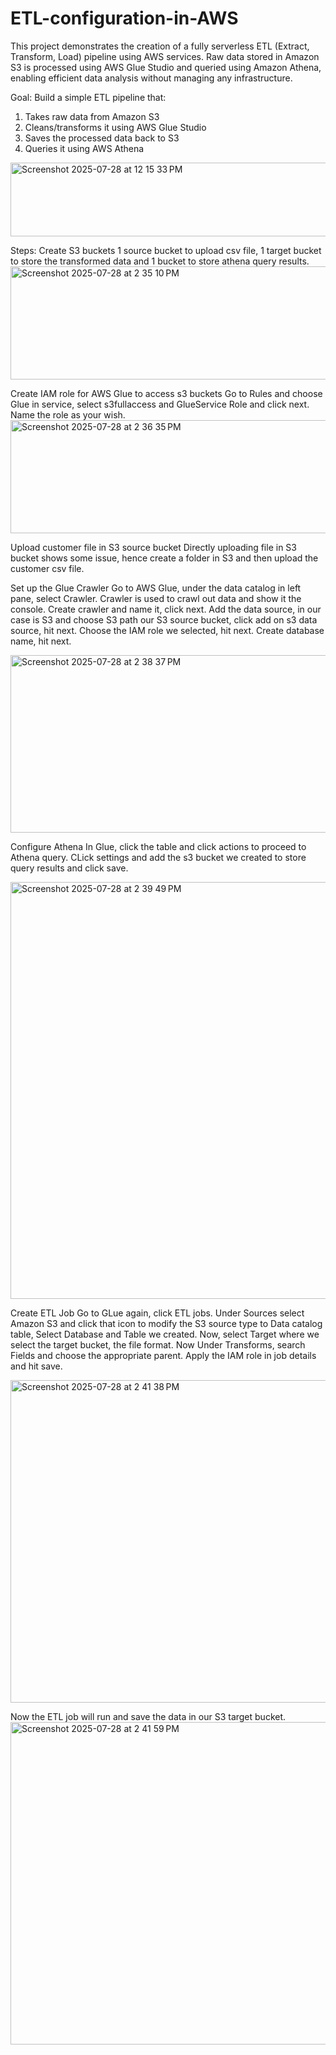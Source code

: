 # ETL-configuration-in-AWS
This project demonstrates the creation of a fully serverless ETL (Extract, Transform, Load) pipeline using AWS services. Raw data stored in Amazon S3 is processed using AWS Glue Studio and queried using Amazon Athena, enabling efficient data analysis without managing any infrastructure.

Goal:
Build a simple ETL pipeline that:
1. Takes raw data from Amazon S3
2. Cleans/transforms it using AWS Glue Studio
3. Saves the processed data back to S3
4. Queries it using AWS Athena

<img width="910" height="118" alt="Screenshot 2025-07-28 at 12 15 33 PM" src="https://github.com/user-attachments/assets/1f6393ea-9ea5-4cd4-b17d-54321b7493da" />

Steps:
Create S3 buckets
1 source bucket to upload csv file, 1 target bucket to store the transformed data and 1 bucket to store athena query results.
<img width="709" height="181" alt="Screenshot 2025-07-28 at 2 35 10 PM" src="https://github.com/user-attachments/assets/ad513074-32c0-401f-b996-9204fe03b5e0" />


Create IAM role for AWS Glue to access s3 buckets
Go to Rules and choose Glue in service, select s3fullaccess and GlueService Role and click next. Name the role as your wish.
<img width="808" height="181" alt="Screenshot 2025-07-28 at 2 36 35 PM" src="https://github.com/user-attachments/assets/580119db-c380-4f19-ba34-4a05eabce142" />


Upload customer file in S3 source bucket
Directly uploading file in S3 bucket shows some issue, hence create a folder in S3 and then upload the customer csv file.

Set up the Glue Crawler
Go to AWS Glue, under the data catalog in left pane, select Crawler. Crawler is used to crawl out data and show it the console. Create crawler and name it, click next. Add the data source, in our case is S3 and choose S3 path our S3 source bucket, click add on s3 data source, hit next. Choose the IAM role we selected, hit next. Create database name, hit next.

<img width="1109" height="284" alt="Screenshot 2025-07-28 at 2 38 37 PM" src="https://github.com/user-attachments/assets/f20317c2-259b-418f-8851-12a74374fc78" />

Configure Athena
In Glue, click the table and click actions to proceed to Athena query. CLick settings and add the s3 bucket we created to store query results and click save.

<img width="1404" height="667" alt="Screenshot 2025-07-28 at 2 39 49 PM" src="https://github.com/user-attachments/assets/46fa2e01-9ec1-4b6d-8284-9a9af5b8f431" />

Create ETL Job
Go to GLue again, click ETL jobs. Under Sources select Amazon S3 and click that icon to modify the S3 source type to Data catalog table, Select Database and Table we created. Now, select Target where we select the target bucket, the file format. Now Under Transforms, search Fields and choose the appropriate parent. Apply the IAM role in job details and hit save.

<img width="1103" height="516" alt="Screenshot 2025-07-28 at 2 41 38 PM" src="https://github.com/user-attachments/assets/3a143500-299c-4649-a132-132376eb5f5d" />

Now the ETL job will run and save the data in our S3 target bucket.
<img width="1103" height="516" alt="Screenshot 2025-07-28 at 2 41 59 PM" src="https://github.com/user-attachments/assets/d8a32acb-e844-4761-b769-a14ac7f19367" />
